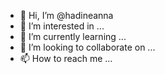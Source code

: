 - 👋 Hi, I’m @hadineanna
- 👀 I’m interested in ...
- 🌱 I’m currently learning ...
- 💞️ I’m looking to collaborate on ...
- 📫 How to reach me ...

<!---
hadineanna/hadineanna is a ✨ special ✨ repository because its `README.md` (this file) appears on your GitHub profile.
You can click the Preview link to take a look at your changes.
--->
